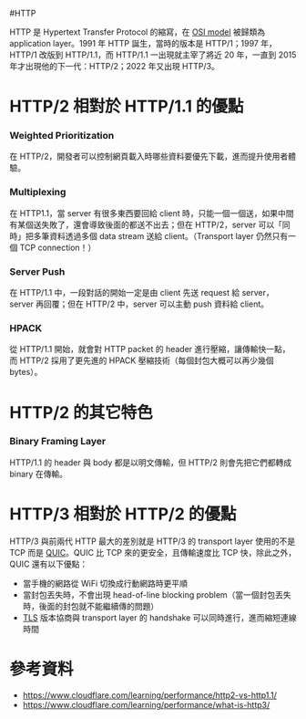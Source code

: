 #HTTP

HTTP 是 Hypertext Transfer Protocol 的縮寫，在 [OSI model](</Network/OSI Model.draft.md>) 被歸類為 application layer。1991 年 HTTP 誕生，當時的版本是 HTTP/1；1997 年，HTTP/1 改版到 HTTP/1.1，而 HTTP/1.1 一出現就主宰了將近 20 年，一直到 2015 年才出現他的下一代：HTTP/2；2022 年又出現 HTTP/3。

# HTTP/2 相對於 HTTP/1.1 的優點

### Weighted Prioritization

在 HTTP/2，開發者可以控制網頁載入時哪些資料要優先下載，進而提升使用者體驗。

### Multiplexing

在 HTTP1.1，當 server 有很多東西要回給 client 時，只能一個一個送，如果中間有某個送失敗了，還會導致後面的都送不出去；但在 HTTP/2，server 可以「同時」把多筆資料透過多個 data stream 送給 client。（Transport layer 仍然只有一個 TCP connection！）

### Server Push

在 HTTP/1.1 中，一段對話的開始一定是由 client 先送 request 給 server，server 再回覆；但在 HTTP/2 中，server 可以主動 push 資料給 client。

### HPACK

從 HTTP/1.1 開始，就會對 HTTP packet 的 header 進行壓縮，讓傳輸快一點，而 HTTP/2 採用了更先進的 HPACK 壓縮技術（每個封包大概可以再少幾個 bytes）。

# HTTP/2 的其它特色

### Binary Framing Layer

HTTP/1.1 的 header 與 body 都是以明文傳輸，但 HTTP/2 則會先把它們都轉成 binary 在傳輸。

# HTTP/3 相對於 HTTP/2 的優點

HTTP/3 與前兩代 HTTP 最大的差別就是 HTTP/3 的 transport layer 使用的不是 TCP 而是 [QUIC](https://en.wikipedia.org/wiki/QUIC)。QUIC 比 TCP 來的更安全，且傳輸速度比 TCP 快，除此之外，QUIC 還有以下優點：

- 當手機的網路從 WiFi 切換成行動網路時更平順
- 當封包丟失時，不會出現 head-of-line blocking problem（當一個封包丟失時，後面的封包就不能繼續傳的問題）
- [TLS](</Network/SSL & TLS.md>) 版本協商與 transport layer 的 handshake 可以同時進行，進而縮短連線時間

# 參考資料

- <https://www.cloudflare.com/learning/performance/http2-vs-http1.1/>
- <https://www.cloudflare.com/learning/performance/what-is-http3/>
